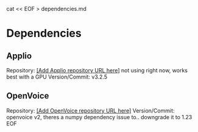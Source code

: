    cat << EOF > dependencies.md
   # Dependencies

   ## Applio
   Repository: [\[Add Applio repository URL here\]](https://github.com/IAHispano/Applio) not using right now, works best with a GPU
   Version/Commit: v3.2.5

   ## OpenVoice
   Repository: [\[Add OpenVoice repository URL here\]](https://github.com/myshell-ai/OpenVoice)
   Version/Commit: openvoice v2, theres a numpy dependency issue to.. downgrade it to 1.23
   EOF
